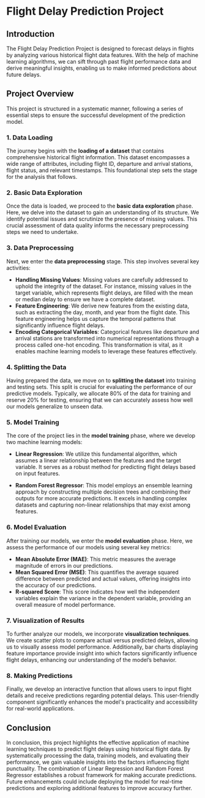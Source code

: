 # Flight Delay Prediction Project

## Introduction

The Flight Delay Prediction Project is designed to forecast delays in flights by analyzing various historical flight data features. With the help of machine learning algorithms, we can sift through past flight performance data and derive meaningful insights, enabling us to make informed predictions about future delays.

## Project Overview

This project is structured in a systematic manner, following a series of essential steps to ensure the successful development of the prediction model.

### 1. Data Loading

The journey begins with the **loading of a dataset** that contains comprehensive historical flight information. This dataset encompasses a wide range of attributes, including flight ID, departure and arrival stations, flight status, and relevant timestamps. This foundational step sets the stage for the analysis that follows.

### 2. Basic Data Exploration

Once the data is loaded, we proceed to the **basic data exploration** phase. Here, we delve into the dataset to gain an understanding of its structure. We identify potential issues and scrutinize the presence of missing values. This crucial assessment of data quality informs the necessary preprocessing steps we need to undertake.

### 3. Data Preprocessing

Next, we enter the **data preprocessing** stage. This step involves several key activities:

- **Handling Missing Values**: Missing values are carefully addressed to uphold the integrity of the dataset. For instance, missing values in the target variable, which represents flight delays, are filled with the mean or median delay to ensure we have a complete dataset.
- **Feature Engineering**: We derive new features from the existing data, such as extracting the day, month, and year from the flight date. This feature engineering helps us capture the temporal patterns that significantly influence flight delays.
- **Encoding Categorical Variables**: Categorical features like departure and arrival stations are transformed into numerical representations through a process called one-hot encoding. This transformation is vital, as it enables machine learning models to leverage these features effectively.

### 4. Splitting the Data

Having prepared the data, we move on to **splitting the dataset** into training and testing sets. This split is crucial for evaluating the performance of our predictive models. Typically, we allocate 80% of the data for training and reserve 20% for testing, ensuring that we can accurately assess how well our models generalize to unseen data.

### 5. Model Training

The core of the project lies in the **model training** phase, where we develop two machine learning models:

- **Linear Regression**: We utilize this fundamental algorithm, which assumes a linear relationship between the features and the target variable. It serves as a robust method for predicting flight delays based on input features.

- **Random Forest Regressor**: This model employs an ensemble learning approach by constructing multiple decision trees and combining their outputs for more accurate predictions. It excels in handling complex datasets and capturing non-linear relationships that may exist among features.

### 6. Model Evaluation

After training our models, we enter the **model evaluation** phase. Here, we assess the performance of our models using several key metrics:

- **Mean Absolute Error (MAE)**: This metric measures the average magnitude of errors in our predictions.
- **Mean Squared Error (MSE)**: This quantifies the average squared difference between predicted and actual values, offering insights into the accuracy of our predictions.
- **R-squared Score**: This score indicates how well the independent variables explain the variance in the dependent variable, providing an overall measure of model performance.

### 7. Visualization of Results

To further analyze our models, we incorporate **visualization techniques**. We create scatter plots to compare actual versus predicted delays, allowing us to visually assess model performance. Additionally, bar charts displaying feature importance provide insight into which factors significantly influence flight delays, enhancing our understanding of the model’s behavior.

### 8. Making Predictions

Finally, we develop an interactive function that allows users to input flight details and receive predictions regarding potential delays. This user-friendly component significantly enhances the model's practicality and accessibility for real-world applications.

## Conclusion

In conclusion, this project highlights the effective application of machine learning techniques to predict flight delays using historical flight data. By systematically processing the data, training models, and evaluating their performance, we gain valuable insights into the factors influencing flight punctuality. The combination of Linear Regression and Random Forest Regressor establishes a robust framework for making accurate predictions. Future enhancements could include deploying the model for real-time predictions and exploring additional features to improve accuracy further.
